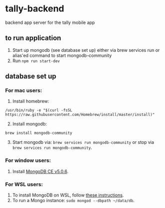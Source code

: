# tally-backend
backend app server for the tally mobile app

## to run application
1. Start up mongodb (see database set up) either via brew services run or alias'ed command to start mongodb-community
2. Run `npm run start-dev`

## database set up
### For mac users:
1. Install homebrew:
```
/usr/bin/ruby -e "$(curl -fsSL https://raw.githubusercontent.com/Homebrew/install/master/install)"
```
2. Install mongodb:
```
brew install mongodb-community
```
3. Start mongodb via: `brew services run mongodb-community` or stop via `brew services run mongodb-community`.

### For window users:
1. Install [MongoDB CE v5.0.6](https://www.mongodb.com/try/download/community).

### For WSL users:
1. To install MongoDB on WSL, follow [these instructions](https://docs.microsoft.com/en-us/windows/wsl/tutorials/wsl-database#install-mongodb).
2. To run a Mongo instance: `sudo mongod --dbpath ~/data/db`.
